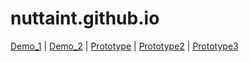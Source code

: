 # nuttaint.github.io
[Demo_1](http://nuttaint.github.io/index.html) | [Demo_2](http://nuttaint.github.io/index2.html) | [Prototype](http://nuttaint.github.io/Prototype/Theme1/ipad_pro_11____1.html) | [Prototype2](http://nuttaint.github.io/Prototype/Theme1/ipad_pro_11____1.html) | [Prototype3](http://nuttaint.github.io/Prototype/Theme3/ipad_pro_11____1.html)
